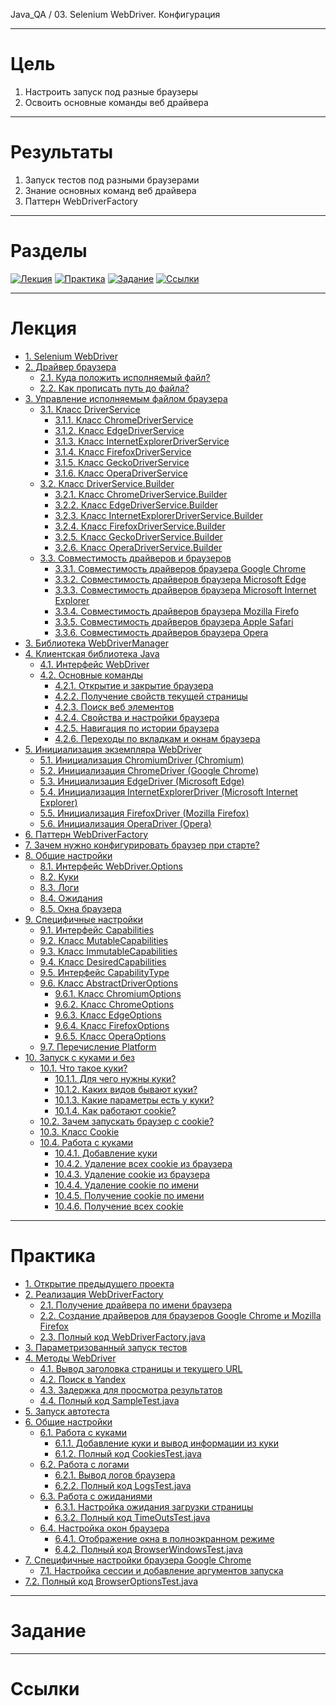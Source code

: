 Java_QA / 03. Selenium WebDriver. Конфигурация

***

# Цель

1. Настроить запуск под разные браузеры
2. Освоить основные команды веб драйвера

***

# Результаты 

1. Запуск тестов под разными браузерами
2. Знание основных команд веб драйвера
3. Паттерн WebDriverFactory

***

# Разделы

[![Лекция](https://img.shields.io/badge/-Лекция-ee99ff)](1.%20Лекция.md)
[![Практика](https://img.shields.io/badge/-Практика-aaffaa)](2.%20Практика.md)
[![Задание](https://img.shields.io/badge/-Задание-99ffee)](3.%20Задание.md)
[![Ссылки](https://img.shields.io/badge/-Ссылки-ffee99)](4.%20Ссылки.md)

***

# Лекция 

* [1. Selenium WebDriver](#1-selenium-webdriver)
* [2. Драйвер браузера](#2-драйвер-браузера)
    * [2.1. Куда положить исполняемый файл?](#21-куда-положить-исполняемый-файл)
    * [2.2. Как прописать путь до файла?](#22-как-прописать-путь-до-файла)
* [3. Управление исполняемым файлом браузера](#3-управление-исполняемым-файлом-браузера)
    * [3.1. Класс DriverService](#31-класс-driverservice)
        * [3.1.1. Класс ChromeDriverService](#311-класс-chromedriverservice)
        * [3.1.2. Класс EdgeDriverService](#312-класс-edgedriverservice)
        * [3.1.3. Класс InternetExplorerDriverService](#313-класс-internetexplorerdriverservice)
        * [3.1.4. Класс FirefoxDriverService](#314-класс-firefoxdriverservice)
        * [3.1.5. Класс GeckoDriverService](#315-класс-geckodriverservice)
        * [3.1.6. Класс OperaDriverService](#316-класс-operadriverservice)
    * [3.2. Класс DriverService.Builder](#32-класс-driverservicebuilder)
        * [3.2.1. Класс ChromeDriverService.Builder](#321-класс-chromedriverservicebuilder)
        * [3.2.2. Класс EdgeDriverService.Builder](#322-класс-edgedriverservicebuilder)
        * [3.2.3. Класс InternetExplorerDriverService.Builder](#323-класс-internetexplorerdriverservicebuilder)
        * [3.2.4. Класс FirefoxDriverService.Builder](#324-класс-firefoxdriverservicebuilder)
        * [3.2.5. Класс GeckoDriverService.Builder](#325-класс-geckodriverservicebuilder)
        * [3.2.6. Класс OperaDriverService.Builder](#326-класс-operadriverservicebuilder)
    * [3.3. Совместимость драйверов и браузеров](#33-совместимость-драйверов-и-браузеров)
        * [3.3.1. Совместимость драйверов браузера Google Chrome](#331-совместимость-драйверов-браузера-google-chrome)
        * [3.3.2. Совместимость драйверов браузера Microsoft Edge](#332-совместимость-драйверов-браузера-microsoft-edge)
        * [3.3.3. Совместимость драйверов браузера Microsoft Internet Explorer](#333-совместимость-драйверов-браузера-microsoft-internet-explorer)
        * [3.3.4. Совместимость драйверов браузера Mozilla Firefo](#334-совместимость-драйверов-браузера-mozilla-firefox)
        * [3.3.5. Совместимость драйверов браузера Apple Safari](#335-совместимость-драйверов-браузера-apple-safari)
        * [3.3.6. Совместимость драйверов браузера Opera](#336-совместимость-драйверов-браузера-opera)
* [3. Библиотека WebDriverManager](#3-библиотека-webdrivermanager)
* [4. Клиентская библиотека Java](#4-клиентская-библиотека-java)
    * [4.1. Интерфейс WebDriver](#41-интерфейс-webdriver)
    * [4.2. Основные команды](#42-основные-команды)
        * [4.2.1. Открытие и закрытие браузера](#421-открытие-и-закрытие-браузера)
        * [4.2.2. Получение свойств текущей страницы](#422-получение-свойств-текущей-страницы)
        * [4.2.3. Поиск веб элементов](#423-поиск-веб-элементов)
        * [4.2.4. Свойства и настройки браузера](#424-свойства-и-настройки-браузера)
        * [4.2.5. Навигация по истории браузера](#425-навигация-по-истории-браузера)
        * [4.2.6. Переходы по вкладкам и окнам браузера](#426-переходы-по-вкладкам-и-окнам-браузера)
* [5. Инициализация экземпляра WebDriver](#5-инициализация-экземпляра-webdriver)
    * [5.1. Инициализация ChromiumDriver (Chromium)](#51-инициализация-chromiumdriver-chromium)
    * [5.2. Инициализация ChromeDriver (Google Chrome)](#52-инициализация-chromedriver-google-chrome)
    * [5.3. Инициализация EdgeDriver (Microsoft Edge)](#53-инициализация-edgedriver-microsoft-edge)
    * [5.4. Инициализация InternetExplorerDriver (Microsoft Internet Explorer)](#54-инициализация-internetexplorerdriver-microsoft-internet-explorer)
    * [5.5. Инициализация FirefoxDriver (Mozilla Firefox)](#55-инициализация-firefoxdriver-mozilla-firefox)
    * [5.6. Инициализация OperaDriver (Opera)](#56-инициализация-operadriver-opera)
* [6. Паттерн WebDriverFactory](#6-паттерн-webdriverfactory)
* [7. Зачем нужно конфигурировать браузер при старте?](#7-зачем-нужно-конфигурировать-браузер-при-старте)
* [8. Общие настройки](#8-общие-настройки)
    * [8.1. Интерфейс WebDriver.Options](#81-интерфейс-webdriveroptions)
    * [8.2. Куки](#82-куки)
    * [8.3. Логи](#83-логи)
    * [8.4. Ожидания](#84-ожидания)
    * [8.5. Окна браузера](#85-окна-браузера)
* [9. Специфичные настройки](#9-специфичные-настройки)
    * [9.1. Интерфейс Capabilities](#91-интерфейс-capabilities)
    * [9.2. Класс MutableCapabilities](#92-класс-mutablecapabilities)
    * [9.3. Класс ImmutableCapabilities](#93-класс-immutablecapabilities)
    * [9.4. Класс DesiredCapabilities](#94-класс-desiredcapabilities)
    * [9.5. Интерфейс CapabilityType](#95-интерфейс-capabilitytype)
    * [9.6. Класс AbstractDriverOptions](#96-класс-abstractdriveroptions)
        * [9.6.1. Класс ChromiumOptions](#961-класс-chromiumoptions)
        * [9.6.2. Класс ChromeOptions](#962-класс-chromeoptions)
        * [9.6.3. Класс EdgeOptions](#963-класс-edgeoptions)
        * [9.6.4. Класс FirefoxOptions](#964-класс-firefoxoptions)
        * [9.6.5. Класс OperaOptions](#965-класс-operaoptions)
    * [9.7. Перечисление Platform](#97-перечисление-platform)
* [10. Запуск с куками и без](#10-запуск-с-куками-и-без)
    * [10.1. Что такое куки?](#101-что-такое-куки)
        * [10.1.1. Для чего нужны куки?](#1011-для-чего-нужны-куки)
        * [10.1.2. Каких видов бывают куки?](#1012-каких-видов-бывают-куки)
        * [10.1.3. Какие параметры есть у куки?](#1013-какие-параметры-есть-у-куки)
        * [10.1.4. Как работают cookie?](#1014-как-работают-cookie)
    * [10.2. Зачем запускать браузер с cookie?](#102-зачем-запускать-браузер-с-cookie)
    * [10.3. Класс Cookie](#103-класс-cookie)
    * [10.4. Работа с куками](#104-работа-с-куками)
        * [10.4.1. Добавление куки](#1041-добавление-куки)
        * [10.4.2. Удаление всех cookie из браузера](#1042-удаление-всех-cookie-из-браузера)
        * [10.4.3. Удаление cookie из браузера](#1043-удаление-cookie-из-браузера)
        * [10.4.4. Удаление cookie по имени](#1044-удаление-cookie-по-имени)
        * [10.4.5. Получение cookie по имени](#1045-получение-cookie-по-имени)
        * [10.4.6. Получение всех cookie](#1046-получение-всех-cookie)

***

# Практика 

* [1. Открытие предыдущего проекта](#1-открытие-предыдущего-проекта)
* [2. Реализация WebDriverFactory](#2-реализация-webdriverfactory)
    * [2.1. Получение драйвера по имени браузера](#21-получение-драйвера-по-имени-браузера)
    * [2.2. Создание драйверов для браузеров Google Chrome и Mozilla Firefox](#22-создание-драйверов-для-браузеров-google-chrome-и-mozilla-firefox)
    * [2.3. Полный код WebDriverFactory.java](#23-полный-код-webdriverfactoryjava)
* [3. Параметризованный запуск тестов](#3-параметризованный-запуск-тестов)
* [4. Методы WebDriver](#4-методы-webdriver)
    * [4.1. Вывод заголовка страницы и текущего URL](#41-вывод-заголовка-страницы-и-текущего-url)
    * [4.2. Поиск в Yandeх](#42-поиск-в-yandeх)
    * [4.3. Задержка для просмотра результатов](#43-задержка-для-просмотра-результатов)
    * [4.4. Полный код SampleTest.java](#44-полный-код-sampletestjava)
* [5. Запуск автотеста](#5-Запуск-автотеста)
* [6. Общие настройки](#6-общие-настройки)
    * [6.1. Работа с куками](#61-работа-с-куками)
        * [6.1.1. Добавление куки и вывод информации из куки](#611-добавление-куки-и-вывод-информации-из-куки)
        * [6.1.2. Полный код CookiesTest.java](#612-полный-код-cookiestestjava)
    * [6.2. Работа с логами](#62-работа-с-логами)
        * [6.2.1. Вывод логов браузера](#621-вывод-логов-браузера)
        * [6.2.2. Полный код LogsTest.java](#622-полный-код-logstestjava)
    * [6.3. Работа с ожиданиями](#63-работа-с-ожиданиями)
        * [6.3.1. Настройка ожидания загрузки страницы](#631-настройка-ожидания-загрузки-страницы)
        * [6.3.2. Полный код TimeOutsTest.java](#632-полный-код-timeoutstestjava)
    * [6.4. Настройка окон браузера](#64-настройка-окон-браузера)
        * [6.4.1. Отображение окна в полноэкранном режиме](#641-отображение-окна-в-полноэкранном-режиме)
        * [6.4.2. Полный код BrowserWindowsTest.java](#642-полный-код-browserwindowstestjava)
* [7. Специфичные настройки браузера Google Chrome](#7-специфичные-настройки-браузера-google-chrome)
    * [7.1. Настройка сессии и добавление аргументов запуска](#71-настройка-сессии-и-добавление-аргументов-запуска)
* [7.2. Полный код BrowserOptionsTest.java]()

***

# Задание 

***

# Ссылки 